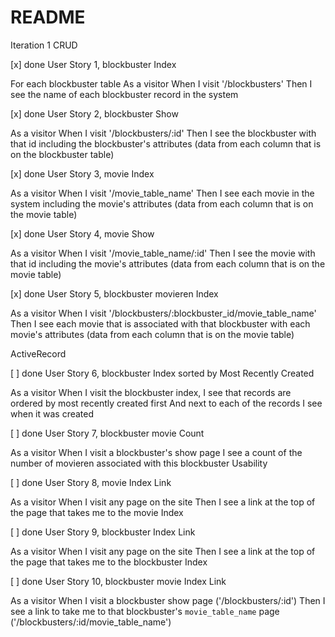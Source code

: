 # README

Iteration 1
CRUD

[x] done
User Story 1, blockbuster Index 

For each blockbuster table
As a visitor
When I visit '/blockbusters'
Then I see the name of each blockbuster record in the system

[x] done
User Story 2, blockbuster Show 

As a visitor
When I visit '/blockbusters/:id'
Then I see the blockbuster with that id including the blockbuster's attributes
(data from each column that is on the blockbuster table)

[x] done
User Story 3, movie Index 

As a visitor
When I visit '/movie_table_name'
Then I see each movie in the system including the movie's attributes
(data from each column that is on the movie table)

[x] done
User Story 4, movie Show 

As a visitor
When I visit '/movie_table_name/:id'
Then I see the movie with that id including the movie's attributes
(data from each column that is on the movie table)

[x] done
User Story 5, blockbuster movieren Index 

As a visitor
When I visit '/blockbusters/:blockbuster_id/movie_table_name'
Then I see each movie that is associated with that blockbuster with each movie's attributes
(data from each column that is on the movie table)

ActiveRecord

[ ] done
User Story 6, blockbuster Index sorted by Most Recently Created 

As a visitor
When I visit the blockbuster index,
I see that records are ordered by most recently created first
And next to each of the records I see when it was created

[ ] done
User Story 7, blockbuster movie Count

As a visitor
When I visit a blockbuster's show page
I see a count of the number of movieren associated with this blockbuster
Usability

[ ] done
User Story 8, movie Index Link

As a visitor
When I visit any page on the site
Then I see a link at the top of the page that takes me to the movie Index

[ ] done
User Story 9, blockbuster Index Link

As a visitor
When I visit any page on the site
Then I see a link at the top of the page that takes me to the blockbuster Index

[ ] done
User Story 10, blockbuster movie Index Link

As a visitor
When I visit a blockbuster show page ('/blockbusters/:id')
Then I see a link to take me to that blockbuster's `movie_table_name` page ('/blockbusters/:id/movie_table_name')

<!-- 

This README would normally document whatever steps are necessary to get the
application up and running.

Things you may want to cover:

* Ruby version

* System dependencies

* Configuration

* Database creation

* Database initialization

* How to run the test suite

* Services (job queues, cache servers, search engines, etc.)

* Deployment instructions

* ... -->
